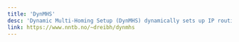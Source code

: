 ```yaml
---
title: 'DynMHS'
desc: 'Dynamic Multi-Homing Setup (DynMHS) dynamically sets up IP routing rules on Linux systems, to allow using multiple network connections simultaneously.'
link: https://www.nntb.no/~dreibh/dynmhs
---
```

